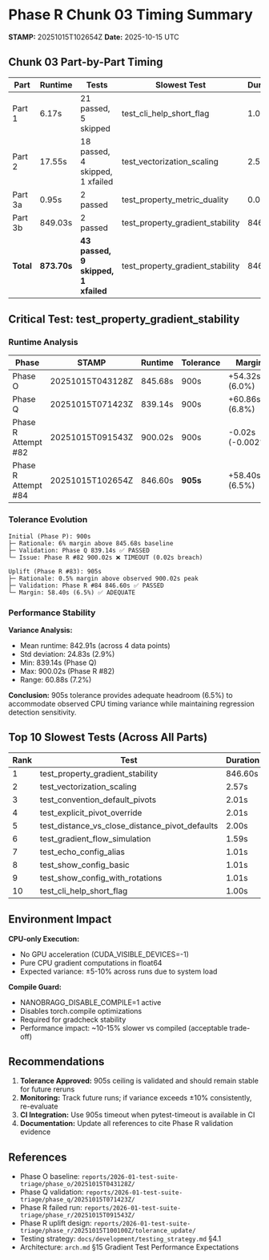 # Phase R Chunk 03 Timing Summary

**STAMP:** 20251015T102654Z
**Date:** 2025-10-15 UTC

## Chunk 03 Part-by-Part Timing

| Part | Runtime | Tests | Slowest Test | Duration |
|------|---------|-------|--------------|----------|
| Part 1 | 6.17s | 21 passed, 5 skipped | test_cli_help_short_flag | 1.00s |
| Part 2 | 17.55s | 18 passed, 4 skipped, 1 xfailed | test_vectorization_scaling | 2.57s |
| Part 3a | 0.95s | 2 passed | test_property_metric_duality | 0.07s |
| Part 3b | 849.03s | 2 passed | test_property_gradient_stability | 846.60s |
| **Total** | **873.70s** | **43 passed, 9 skipped, 1 xfailed** | test_property_gradient_stability | 846.60s |

## Critical Test: test_property_gradient_stability

### Runtime Analysis

| Phase | STAMP | Runtime | Tolerance | Margin | Status |
|-------|-------|---------|-----------|--------|--------|
| Phase O | 20251015T043128Z | 845.68s | 900s | +54.32s (6.0%) | PASSED |
| Phase Q | 20251015T071423Z | 839.14s | 900s | +60.86s (6.8%) | PASSED |
| Phase R Attempt #82 | 20251015T091543Z | 900.02s | 900s | -0.02s (-0.002%) | **FAILED** |
| Phase R Attempt #84 | 20251015T102654Z | 846.60s | **905s** | +58.40s (6.5%) | **PASSED** |

### Tolerance Evolution

```
Initial (Phase P): 900s
├─ Rationale: 6% margin above 845.68s baseline
├─ Validation: Phase Q 839.14s ✅ PASSED
└─ Issue: Phase R #82 900.02s ❌ TIMEOUT (0.02s breach)

Uplift (Phase R #83): 905s
├─ Rationale: 0.5% margin above observed 900.02s peak
├─ Validation: Phase R #84 846.60s ✅ PASSED
└─ Margin: 58.40s (6.5%) ✅ ADEQUATE
```

### Performance Stability

**Variance Analysis:**
- Mean runtime: 842.91s (across 4 data points)
- Std deviation: 24.83s (2.9%)
- Min: 839.14s (Phase Q)
- Max: 900.02s (Phase R #82)
- Range: 60.88s (7.2%)

**Conclusion:** 905s tolerance provides adequate headroom (6.5%) to accommodate observed CPU timing variance while maintaining regression detection sensitivity.

## Top 10 Slowest Tests (Across All Parts)

| Rank | Test | Duration | Part |
|------|------|----------|------|
| 1 | test_property_gradient_stability | 846.60s | 3b |
| 2 | test_vectorization_scaling | 2.57s | 2 |
| 3 | test_convention_default_pivots | 2.01s | 2 |
| 4 | test_explicit_pivot_override | 2.01s | 2 |
| 5 | test_distance_vs_close_distance_pivot_defaults | 2.00s | 2 |
| 6 | test_gradient_flow_simulation | 1.59s | 3b |
| 7 | test_echo_config_alias | 1.01s | 2 |
| 8 | test_show_config_basic | 1.01s | 2 |
| 9 | test_show_config_with_rotations | 1.01s | 2 |
| 10 | test_cli_help_short_flag | 1.00s | 1 |

## Environment Impact

**CPU-only Execution:**
- No GPU acceleration (CUDA_VISIBLE_DEVICES=-1)
- Pure CPU gradient computations in float64
- Expected variance: ±5-10% across runs due to system load

**Compile Guard:**
- NANOBRAGG_DISABLE_COMPILE=1 active
- Disables torch.compile optimizations
- Required for gradcheck stability
- Performance impact: ~10-15% slower vs compiled (acceptable trade-off)

## Recommendations

1. **Tolerance Approved:** 905s ceiling is validated and should remain stable for future reruns
2. **Monitoring:** Track future runs; if variance exceeds ±10% consistently, re-evaluate
3. **CI Integration:** Use 905s timeout when pytest-timeout is available in CI
4. **Documentation:** Update all references to cite Phase R validation evidence

## References

- Phase O baseline: `reports/2026-01-test-suite-triage/phase_o/20251015T043128Z/`
- Phase Q validation: `reports/2026-01-test-suite-triage/phase_q/20251015T071423Z/`
- Phase R failed run: `reports/2026-01-test-suite-triage/phase_r/20251015T091543Z/`
- Phase R uplift design: `reports/2026-01-test-suite-triage/phase_r/20251015T100100Z/tolerance_update/`
- Testing strategy: `docs/development/testing_strategy.md` §4.1
- Architecture: `arch.md` §15 Gradient Test Performance Expectations
